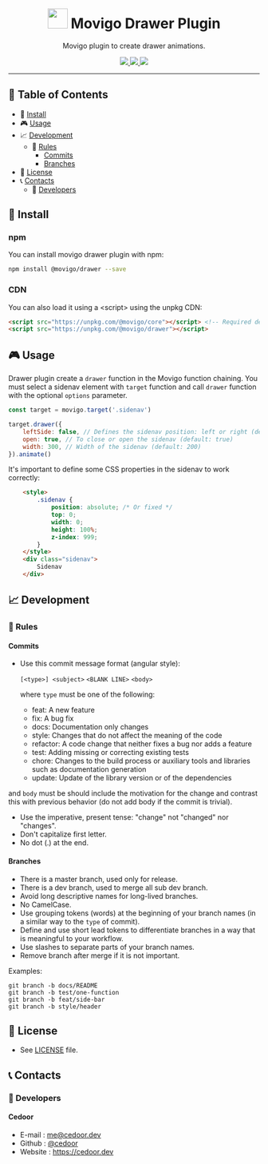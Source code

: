 <p align="center">
    <h1 align="center">
        <img width="40" src="https://raw.githubusercontent.com/movigo/core/master/resources/icon.png">
        Movigo Drawer Plugin
    </h1>
    <p align="center">Movigo plugin to create drawer animations.</p>
</p>
    
<p align="center">
    <a href="https://github.com/movigo/drawer/blob/master/LICENSE" target="_blank">
        <img src="https://img.shields.io/github/license/movigo/drawer.svg?style=flat-square">
    </a>
    <a href="https://david-dm.org/movigo/drawer" target="_blank">
        <img src="https://img.shields.io/david/movigo/drawer.svg?style=flat-square">
    </a>
    <a href="https://david-dm.org/movigo/drawer?type=dev" target="_blank">
        <img src="https://img.shields.io/david/dev/movigo/drawer.svg?style=flat-square">
    </a>
</p>

________________________________

## :paperclip: Table of Contents
- :hammer: [Install](#hammer-install)
- :video_game: [Usage](#video_game-usage)
- :chart_with_upwards_trend: [Development](#chart_with_upwards_trend-development)
  - :scroll: [Rules](#scroll-rules)
    - [Commits](#commits)
    - [Branches](#branches)
- :page_facing_up: [License](#page_facing_up-license)
- :telephone_receiver: [Contacts](#telephone_receiver-contacts)
  - :boy: [Developers](#boy-developers)

## :hammer: Install

### npm

You can install movigo drawer plugin with npm:

```bash
npm install @movigo/drawer --save
```
    
### CDN

You can also load it using a \<script> using the unpkg CDN:
    
```html
<script src="https://unpkg.com/@movigo/core"></script> <!-- Required dependency -->
<script src="https://unpkg.com/@movigo/drawer"></script>
```

## :video_game: Usage

Drawer plugin create a `drawer` function in the Movigo function chaining.
You must select a sidenav element with `target` function and call `drawer` function with the optional `options` parameter.

```js
const target = movigo.target('.sidenav')

target.drawer({
    leftSide: false, // Defines the sidenav position: left or right (default: true)
    open: true, // To close or open the sidenav (default: true)
    width: 300, // Width of the sidenav (default: 200)
}).animate()
```

It's important to define some CSS properties in the sidenav to work correctly:

```html
    <style>
        .sidenav {
            position: absolute; /* Or fixed */
            top: 0;
            width: 0;
            height: 100%;
            z-index: 999;
        }
    </style>
    <div class="sidenav">
        Sidenav
    </div>
```

## :chart_with_upwards_trend: Development

### :scroll: Rules

#### Commits

* Use this commit message format (angular style):  

    `[<type>] <subject>`
    `<BLANK LINE>`
    `<body>`

    where `type` must be one of the following:

    - feat: A new feature
    - fix: A bug fix
    - docs: Documentation only changes
    - style: Changes that do not affect the meaning of the code
    - refactor: A code change that neither fixes a bug nor adds a feature
    - test: Adding missing or correcting existing tests
    - chore: Changes to the build process or auxiliary tools and libraries such as documentation generation
    - update: Update of the library version or of the dependencies

and `body` must be should include the motivation for the change and contrast this with previous behavior (do not add body if the commit is trivial). 

* Use the imperative, present tense: "change" not "changed" nor "changes".
* Don't capitalize first letter.
* No dot (.) at the end.

#### Branches

* There is a master branch, used only for release.
* There is a dev branch, used to merge all sub dev branch.
* Avoid long descriptive names for long-lived branches.
* No CamelCase.
* Use grouping tokens (words) at the beginning of your branch names (in a similar way to the `type` of commit).
* Define and use short lead tokens to differentiate branches in a way that is meaningful to your workflow.
* Use slashes to separate parts of your branch names.
* Remove branch after merge if it is not important.

Examples:
    
    git branch -b docs/README
    git branch -b test/one-function
    git branch -b feat/side-bar
    git branch -b style/header

## :page_facing_up: License
* See [LICENSE](https://github.com/movigo/drawer/blob/master/LICENSE) file.

## :telephone_receiver: Contacts
### :boy: Developers

#### Cedoor
* E-mail : me@cedoor.dev
* Github : [@cedoor](https://github.com/cedoor)
* Website : https://cedoor.dev
